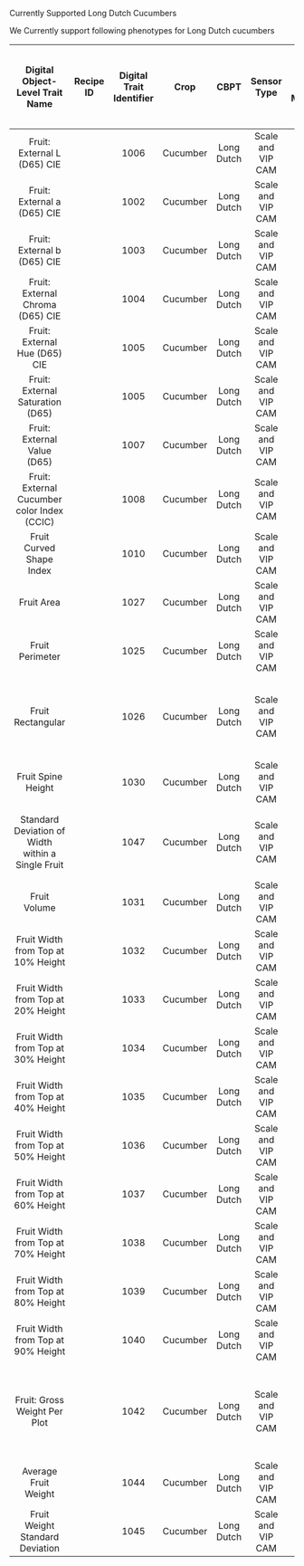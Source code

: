 Currently Supported Long Dutch Cucumbers

We Currently support following phenotypes for Long Dutch cucumbers

| **Digital Object-Level Trait Name**               | **Recipe ID** | **Digital Trait Identifier** | **Crop** | **CBPT**   | **Sensor Type**   | **Object Being Measured** | **Text Detailed Description of Digital Trait**                                                                   | **Status of Digital Trait Deployment: Scoping, Discovery, Development, Production** | **Crop agnostic/crop specific?** | **Unit of Measure** | **Crop-specific trait range** |
|:-------------------------------------------------:|:-------------:|:----------------------------:|:--------:|:----------:|:-----------------:|:-------------------------:|:----------------------------------------------------------------------------------------------------------------:|:-----------------------------------------------------------------------------------:|:--------------------------------:|:-------------------:|:-----------------------------:|
| Fruit: External L (D65) CIE                       |               | 1006                         | Cucumber | Long Dutch | Scale and VIP CAM | Fruit                     | L value of CIE color                                                                                             | Development                                                                         | Core                             | CIE Index           | 0-1                           |
| Fruit: External a (D65) CIE                       |               | 1002                         | Cucumber | Long Dutch | Scale and VIP CAM | Fruit                     | A value of CIE color                                                                                             | Development                                                                         | Core                             | CIE Index           | 0-1                           |
| Fruit: External b (D65) CIE                       |               | 1003                         | Cucumber | Long Dutch | Scale and VIP CAM | Fruit                     | B value of CIE color                                                                                             | Development                                                                         | Core                             | CIE Index           | 0-1                           |
| Fruit: External Chroma (D65) CIE                  |               | 1004                         | Cucumber | Long Dutch | Scale and VIP CAM | Fruit                     | Chroma color value                                                                                               | Development                                                                         | Core                             | CIE Index           | 0-1                           |
| Fruit: External Hue (D65) CIE                     |               | 1005                         | Cucumber | Long Dutch | Scale and VIP CAM | Fruit                     | Hue color value from HSV                                                                                         | Development                                                                         | Core                             | CIE Index           | 0-1                           |
| Fruit: External Saturation (D65)                  |               | 1005                         | Cucumber | Long Dutch | Scale and VIP CAM | Fruit                     | Saturation color value from HSV                                                                                  | Development                                                                         | Core                             | CIE Index           | 0-1                           |
| Fruit: External Value (D65)                       |               | 1007                         | Cucumber | Long Dutch | Scale and VIP CAM | Fruit                     | Value color value from HSV                                                                                       | Development                                                                         | Core                             | CIE Index           | 0-1                           |
| Fruit: External Cucumber color Index (CCIC)       |               | 1008                         | Cucumber | Long Dutch | Scale and VIP CAM | Fruit                     | Cucumber color Index CCIC=-4+0.13*A-0.35*L                                                                       | Development                                                                         | Core                             | CIE Index           | 0-1                           |
| Fruit Curved Shape Index                          |               | 1010                         | Cucumber | Long Dutch | Scale and VIP CAM | Fruit                     | Ratio of Geodesic of fruit to straight line of fruit                                                             | Development                                                                         | Core                             | Ratio               | 0-10000                       |
| Fruit Area                                        |               | 1027                         | Cucumber | Long Dutch | Scale and VIP CAM | Fruit                     | Area (cm2)                                                                                                       | Development                                                                         | Core                             | Centimeters square  | 0-1000000                     |
| Fruit Perimeter                                   |               | 1025                         | Cucumber | Long Dutch | Scale and VIP CAM | Fruit                     | Perimeter length (cm)                                                                                            | Development                                                                         | Core                             | Centimeters         | 0-150                         |
| Fruit Rectangular                                 |               | 1026                         | Cucumber | Long Dutch | Scale and VIP CAM | Fruit                     | Ratio of the rectangle bounding the fruit to the rotated rectangle bounded by the fruit                          | Development                                                                         | Core                             | Ratio               | 0-100                         |
| Fruit Spine Height                                |               | 1030                         | Cucumber | Long Dutch | Scale and VIP CAM | Fruit                     | Height measured along a curved line through the fruit (cm)                                                       | Development                                                                         | Core                             | Centimeters         | 0-150                         |
| Standard Deviation of Width within a Single Fruit |               | 1047                         | Cucumber | Long Dutch | Scale and VIP CAM | Fruit                     | Standard Deviation of width within a Single Fruit taken across each backbone pixel                               | Development                                                                         | Core                             | Number              | 0-150                         |
| Fruit Volume                                      |               | 1031                         | Cucumber | Long Dutch | Scale and VIP CAM | Fruit                     | Calculated volume from LiDAR data                                                                                | Development                                                                         | Core                             | Cubic Centimeters   | 0-1000000                     |
| Fruit Width from Top at 10% Height                |               | 1032                         | Cucumber | Long Dutch | Scale and VIP CAM | Fruit                     | Fruit Width from Top at 10% Height                                                                               | Development                                                                         | Core                             | Centimeters         | 0-150                         |
| Fruit Width from Top at 20% Height                |               | 1033                         | Cucumber | Long Dutch | Scale and VIP CAM | Fruit                     | Fruit Width from Top at 20% Height                                                                               | Development                                                                         | Core                             | Centimeters         | 0-150                         |
| Fruit Width from Top at 30% Height                |               | 1034                         | Cucumber | Long Dutch | Scale and VIP CAM | Fruit                     | Fruit Width from Top at 30% Height                                                                               | Development                                                                         | Core                             | Centimeters         | 0-150                         |
| Fruit Width from Top at 40% Height                |               | 1035                         | Cucumber | Long Dutch | Scale and VIP CAM | Fruit                     | Fruit Width from Top at 40% Height                                                                               | Development                                                                         | Core                             | Centimeters         | 0-150                         |
| Fruit Width from Top at 50% Height                |               | 1036                         | Cucumber | Long Dutch | Scale and VIP CAM | Fruit                     | Fruit Width from Top at 50% Height                                                                               | Development                                                                         | Core                             | Centimeters         | 0-150                         |
| Fruit Width from Top at 60% Height                |               | 1037                         | Cucumber | Long Dutch | Scale and VIP CAM | Fruit                     | Fruit Width from Top at 60% Height                                                                               | Development                                                                         | Core                             | Centimeters         | 0-150                         |
| Fruit Width from Top at 70% Height                |               | 1038                         | Cucumber | Long Dutch | Scale and VIP CAM | Fruit                     | Fruit Width from Top at 70% Height                                                                               | Development                                                                         | Core                             | Centimeters         | 0-150                         |
| Fruit Width from Top at 80% Height                |               | 1039                         | Cucumber | Long Dutch | Scale and VIP CAM | Fruit                     | Fruit Width from Top at 80% Height                                                                               | Development                                                                         | Core                             | Centimeters         | 0-150                         |
| Fruit Width from Top at 90% Height                |               | 1040                         | Cucumber | Long Dutch | Scale and VIP CAM | Fruit                     | Fruit Width from Top at 90% Height                                                                               | Development                                                                         | Core                             | Centimeters         | 0-150                         |
| Fruit: Gross Weight Per Plot                      |               | 1042                         | Cucumber | Long Dutch | Scale and VIP CAM | Fruit                     | Weight database contains negative and multiple weights per plot. We ignore negative weights and sum all the rest | Development                                                                         | Core                             | Kilograms           | 0-800000                      |
| Average Fruit Weight                              |               | 1044                         | Cucumber | Long Dutch | Scale and VIP CAM | Fruit                     | Average weight of fruits in plot                                                                                 | Development                                                                         | Core                             | Kilograms           | 0-800000                      |
| Fruit Weight Standard Deviation                   |               | 1045                         | Cucumber | Long Dutch | Scale and VIP CAM | Fruit                     | Standard deviation weight of fruits in plot                                                                      | Development                                                                         | Core                             | Kilograms           | 0-800000                      |

